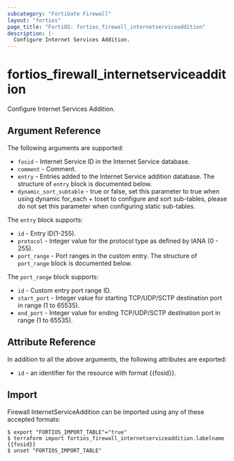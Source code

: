 ```yaml
---
subcategory: "FortiGate Firewall"
layout: "fortios"
page_title: "FortiOS: fortios_firewall_internetserviceaddition"
description: |-
  Configure Internet Services Addition.
---
```


# fortios_firewall_internetserviceaddition
Configure Internet Services Addition.

## Argument Reference

The following arguments are supported:

* `fosid` - Internet Service ID in the Internet Service database.
* `comment` - Comment.
* `entry` - Entries added to the Internet Service addition database. The structure of `entry` block is documented below.
* `dynamic_sort_subtable` - true or false, set this parameter to true when using dynamic for_each + toset to configure and sort sub-tables, please do not set this parameter when configuring static sub-tables.

The `entry` block supports:

* `id` - Entry ID(1-255).
* `protocol` - Integer value for the protocol type as defined by IANA (0 - 255).
* `port_range` - Port ranges in the custom entry. The structure of `port_range` block is documented below.

The `port_range` block supports:

* `id` - Custom entry port range ID.
* `start_port` - Integer value for starting TCP/UDP/SCTP destination port in range (1 to 65535).
* `end_port` - Integer value for ending TCP/UDP/SCTP destination port in range (1 to 65535).


## Attribute Reference

In addition to all the above arguments, the following attributes are exported:
* `id` - an identifier for the resource with format {{fosid}}.

## Import

Firewall InternetServiceAddition can be imported using any of these accepted formats:
```
$ export "FORTIOS_IMPORT_TABLE"="true"
$ terraform import fortios_firewall_internetserviceaddition.labelname {{fosid}}
$ unset "FORTIOS_IMPORT_TABLE"
```
